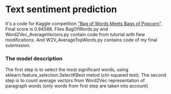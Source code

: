 # Text sentiment prediction
It's a code for Kaggle competition ["Bag of Words Meets Bags of Popcorn"](https://www.kaggle.com/c/word2vec-nlp-tutorial). Final score is 0.84588. 
Files BagOfWords.py and Word2Vec_AverageVectors.py contain code from tutorial with fiew modifications. And W2V_AverageTopWords.py contains code of my final submission. 

### The model description
The first step is to select the most significant words, using sklearn.feature_selection.SelectKBest metod (chi-squared test).
The second step is to count average vectors from Word2Vec representation of paragraph words (only words from first step are taken into account)
